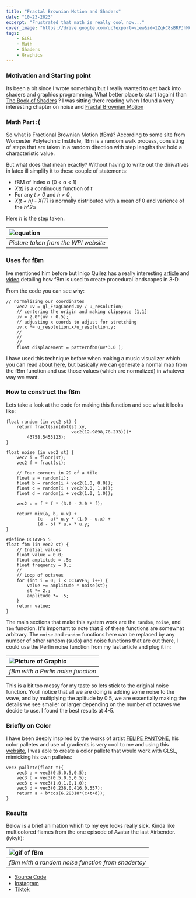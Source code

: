 ```yaml
---
title: "Fractal Brownian Motion and Shaders"
date: "10-23-2023"
excerpt: "Frustrated that math is really cool now..."
cover_image: "https://drive.google.com/uc?export=view&id=1ZqkC8sBRPJhM0iuc2QyCSCNv64SWIaFw"
tags:
    - GLSL
    - Math
    - Shaders
    - Graphics
---
```


### Motivation and Starting point

Its been a bit since I wrote something but I really wanted to get back into shaders and graphics programming. What better place to start (again) than
[The Book of Shaders](https://thebookofshaders.com) ? I was sitting there reading when I found a very interesting chapter on noise and [Fractal Brownian Motion](https://en.wikipedia.org/wiki/Fractional_Brownian_motion)

### Math Part :(

So what is Fractional Brownian Motion (fBm)? According to some [site](https://davis.wpi.edu/~matt/courses/fractals/brownian.html) from Worcester Polytechnic Institute, fBm is a random walk process,
consisting of steps that are taken in a random direction with step lengths that hold a characteristic value.

But what does that mean exactly? Without having to write out the dirivatives in latex ill simplify it to these couple of statements:
- fBM of index  α (0 <  α < 1)
- _X(t)_ is a continuous function of _t_
- For any _t > 0_ and _h > 0_ ,
- _X(t + h) - X(T)_ is normally distributed with a mean of 0 and varience of the _h^2α_

Here _h_ is the step taken.


| ![equation](https://drive.google.com/uc?export=view&id=1TmEfvSXPukKNhJ--LPqeF_gHu3KM-xgz) |
| :------------------------------------------------------------------------------------------- |
| _Picture taken from the WPI website_         |

### Uses for fBm

Ive mentioned him before but Inigo Quilez has a really interesting [article](https://iquilezles.org/articles/morenoise/) and [video](https://www.youtube.com/watch?v=BFld4EBO2RE) detailing how fBm is used to create procedural landscapes in 3-D.

From the code you can see why:
```
// normalizing our coordinates
    vec2 uv = gl_FragCoord.xy / u_resolution;
    // centering the origin and making clipspace [1,1]
    uv = 2.0*(uv - 0.5);
    // adjusting x coords to adjust for stretching
    uv.x *= u_resolution.x/u_resolution.y;
    // 
    // 
    // 
    float displacement = patternfbm(uv*3.0 );
```
I have used this technique before when making a music visualizer which you can read about [here](https://arturovillalobos.dev/blog/workingwiththreejsandshaders), but basically we can generate a normal map from the fBm function and use those values (which are normalized) in whatever way we want.

### How to construct the fBm

Lets take a look at the code for making this function and see what it looks like:

```
float random (in vec2 st) {
    return fract(sin(dot(st.xy,
                         vec2(12.9898,78.233)))*
        43758.5453123);
}

float noise (in vec2 st) {
    vec2 i = floor(st);
    vec2 f = fract(st);

    // Four corners in 2D of a tile
    float a = random(i);
    float b = random(i + vec2(1.0, 0.0));
    float c = random(i + vec2(0.0, 1.0));
    float d = random(i + vec2(1.0, 1.0));

    vec2 u = f * f * (3.0 - 2.0 * f);

    return mix(a, b, u.x) +
            (c - a)* u.y * (1.0 - u.x) +
            (d - b) * u.x * u.y;
}

#define OCTAVES 5
float fbm (in vec2 st) {
    // Initial values
    float value = 0.0;
    float amplitude = .5;
    float frequency = 0.;
    //
    // Loop of octaves
    for (int i = 0; i < OCTAVES; i++) {
        value += amplitude * noise(st);
        st *= 2.;
        amplitude *= .5;
    }
    return value;
}
```
The main sections that make this system work are the `random`, `noise`, and `fbm` function. It's important to note that 2 of these functions are somewhat arbitrary.
The `noise` and `random` functions here can be replaced by any number of other random (sudo) and noise functions that are out there, I could use the Perlin noise function from my last article and plug it in:



| ![Picture of Graphic](https://drive.google.com/uc?export=view&id=1G2JzSZicj0QPkdEdTjKbDRVNlxUC_Gjr) |
| :------------------------------------------------------------------------------------------- |
| _fBm with a Perlin noise function_         |


This is a bit too messy for my taste so lets stick to the original noise function. Youll notice that all we are doing is adding some noise to the wave, and by multiplying the aplitude by 0.5, we are essentially making the details we see smaller or larger depending on the number of octaves we decide to use. I found the best results at 4-5.

### Briefly on Color 

I have been deeply inspired by the works of artist [FELIPE PANTONE](https://www.instagram.com/felipepantone/), his color palletes and use of gradients is very cool to me and using this [website](http://dev.thi.ng/gradients/), I was able to create a color pallete that would work with GLSL, mimicking his own palletes:

```
vec3 pallete(float t){
    vec3 a = vec3(0.5,0.5,0.5);
    vec3 b = vec3(0.5,0.5,0.5);
    vec3 c = vec3(1.0,1.0,1.0);
    vec3 d = vec3(0.236,0.416,0.557);
    return a + b*cos(6.28318*(c+t+d));
}
```

### Results

Below is a brief animation which to my eye looks really sick. Kinda like multicolored flames from the one episode of Avatar the last Airbender. (iykyk):

| ![gif of fBm](https://drive.google.com/uc?export=view&id=1ISSr9yCk76HyfTM9kvqfF9I8A07Z3EBd) |
| :------------------------------------------------------------------------------------------- |
| _fBm with a random noise function from shadertoy_         |

- [Source Code](https://github.com/arturovilla/fbm_glsl)
- [Instagram](https://www.instagram.com/reel/CyxO2AfAhdy/)
- [Tiktok](https://www.tiktok.com/@bonbonassesino/video/7293386205306146091?_r=1&_t=8glmhxTWQyA)